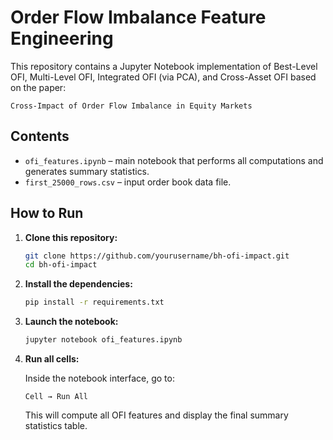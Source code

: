 # Order Flow Imbalance Feature Engineering

This repository contains a Jupyter Notebook implementation of Best-Level OFI, Multi-Level OFI, Integrated OFI (via PCA), and Cross-Asset OFI based on the paper:

`Cross-Impact of Order Flow Imbalance in Equity Markets`

## Contents

- `ofi_features.ipynb` – main notebook that performs all computations and generates summary statistics.
- `first_25000_rows.csv` – input order book data file.

## How to Run

1. **Clone this repository:**

   ```bash
   git clone https://github.com/yourusername/bh-ofi-impact.git
   cd bh-ofi-impact
   ```

2. **Install the dependencies:**

   ```bash
   pip install -r requirements.txt
   ```

3. **Launch the notebook:**

   ```bash
   jupyter notebook ofi_features.ipynb
   ```

4. **Run all cells:**

   Inside the notebook interface, go to:

   ```
   Cell → Run All
   ```

   This will compute all OFI features and display the final summary statistics table.
